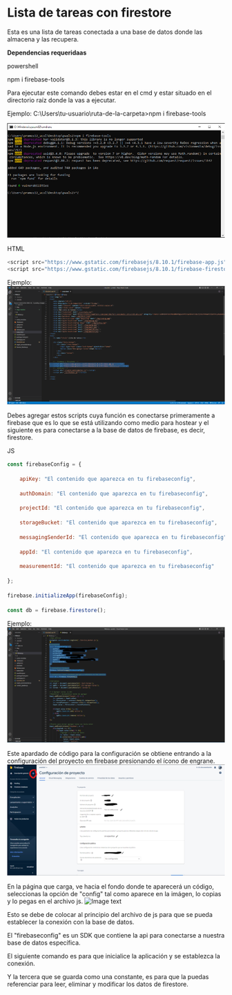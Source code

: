 # Lista de tareas con firestore

Esta es una lista de tareas conectada a una base de datos donde las almacena y las recupera.

**Dependencias requeridaas**

powershell

npm i firebase-tools

Para ejecutar este comando debes estar en el cmd y estar situado en el directorio raíz donde la vas a ejecutar.

Ejemplo:
C:\Users\tu-usuario\ruta-de-la-carpeta>npm i firebase-tools

![Image text](./imgs-readme/firebasecmd.PNG)



HTML
``` javascript
<script src="https://www.gstatic.com/firebasejs/8.10.1/firebase-app.js"></script>
<script src="https://www.gstatic.com/firebasejs/8.10.1/firebase-firestore.js"></script>
```

Ejemplo:
![Image text](./imgs-readme/firebasesrc.PNG)

Debes agregar estos scripts cuya función es conectarse primeramente a firebase que es lo que se está utilizando como 
medio para hostear y el siguiente es para conectarse a la base de datos de firebase, es decir, firestore.

JS
``` javascript
const firebaseConfig = {

    apiKey: "El contenido que aparezca en tu firebaseconfig",

    authDomain: "El contenido que aparezca en tu firebaseconfig",

    projectId: "El contenido que aparezca en tu firebaseconfig",

    storageBucket: "El contenido que aparezca en tu firebaseconfig",

    messagingSenderId: "El contenido que aparezca en tu firebaseconfig",

    appId: "El contenido que aparezca en tu firebaseconfig",

    measurementId: "El contenido que aparezca en tu firebaseconfig"

};

firebase.initializeApp(firebaseConfig);

const db = firebase.firestore();
```

Ejemplo:
![Image text](./imgs-readme/firestorecnc.PNG)

Este apardado de código para la configuración se obtiene entrando a la configuración del proyecto en firebase presionando el ícono de engrane.
![Image text](./imgs-readme/confproy.PNG)

En la página que carga, ve hacia el fondo donde te aparecerá un código, seleccionas la opción de "config" tal como aparece en la imágen, lo copias y lo pegas en el archivo js.
![Image text](./imgs-readme/config.PNG.PNG)

Esto se debe de colocar al principio del archivo de js para que se pueda establecer la conexión con la base de datos.

El "firebaseconfig" es un SDK que contiene la api para conectarse a nuestra base de datos específica.

El siguiente comando es para que inicialice la aplicación y se establezca la conexión.

Y la tercera que se guarda como una constante, es para que la puedas referenciar para leer, eliminar y modificar los datos
de firestore.